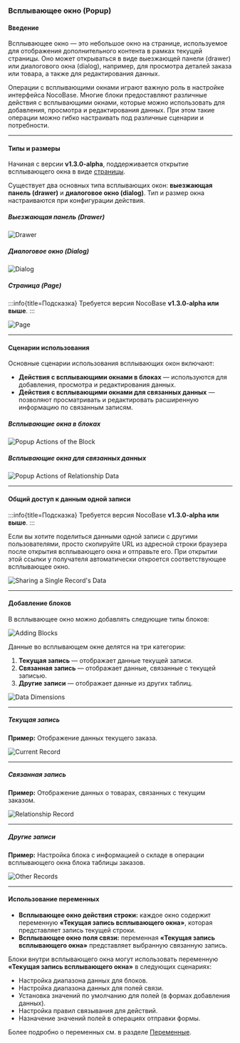 ### **Всплывающее окно (Popup)**

#### **Введение**

Всплывающее окно — это небольшое окно на странице, используемое для отображения дополнительного контента в рамках текущей страницы. Оно может открываться в виде выезжающей панели (drawer) или диалогового окна (dialog), например, для просмотра деталей заказа или товара, а также для редактирования данных.

Операции с всплывающими окнами играют важную роль в настройке интерфейса NocoBase. Многие блоки предоставляют различные действия с всплывающими окнами, которые можно использовать для добавления, просмотра и редактирования данных. При этом такие операции можно гибко настраивать под различные сценарии и потребности.

---

#### **Типы и размеры**

Начиная с версии **v1.3.0-alpha**, поддерживается открытие всплывающего окна в виде [страницы](/handbook/ui/pop-up#page).

Существует два основных типа всплывающих окон: **выезжающая панель (drawer)** и **диалоговое окно (dialog)**. Тип и размер окна настраиваются при конфигурации действия.

##### **Выезжающая панель (Drawer)**

![Drawer](https://static-docs.nocobase.com/2024-06-13_09-45-33-2024-06-13-09-46-11.png)

##### **Диалоговое окно (Dialog)**

![Dialog](https://static-docs.nocobase.com/2024-06-13_09-45-56-2024-06-13-09-46-20.png)

##### **Страница (Page)**

:::info{title=Подсказка}
Требуется версия NocoBase **v1.3.0-alpha или выше**.
:::

![Page](https://static-docs.nocobase.com/20240809170648.png)

---

#### **Сценарии использования**

Основные сценарии использования всплывающих окон включают:

- **Действия с всплывающими окнами в блоках** — используются для добавления, просмотра и редактирования данных.
- **Действия с всплывающими окнами для связанных данных** — позволяют просматривать и редактировать расширенную информацию по связанным записям.

##### **Всплывающие окна в блоках**

![Popup Actions of the Block](https://static-docs.nocobase.com/20240511141127.png)

##### **Всплывающие окна для связанных данных**

![Popup Actions of Relationship Data](https://static-docs.nocobase.com/20240511141247.png)

---

#### **Общий доступ к данным одной записи**

:::info{title=Подсказка}
Требуется версия NocoBase **v1.3.0-alpha или выше**.
:::

Если вы хотите поделиться данными одной записи с другими пользователями, просто скопируйте URL из адресной строки браузера после открытия всплывающего окна и отправьте его. При открытии этой ссылки у получателя автоматически откроется соответствующее всплывающее окно.

![Sharing a Single Record's Data](https://static-docs.nocobase.com/20240809173339_rec_.gif)

---

#### **Добавление блоков**

В всплывающее окно можно добавлять следующие типы блоков:

![Adding Blocks](https://static-docs.nocobase.com/20240511141349.png)

Данные во всплывающем окне делятся на три категории:

1. **Текущая запись** — отображает данные текущей записи.
2. **Связанная запись** — отображает данные, связанные с текущей записью.
3. **Другие записи** — отображает данные из других таблиц.

![Data Dimensions](https://static-docs.nocobase.com/20240511141442.png)

---

##### **Текущая запись**

**Пример:** Отображение данных текущего заказа.

![Current Record](https://static-docs.nocobase.com/20240511141809.gif)

---

##### **Связанная запись**

**Пример:** Отображение данных о товарах, связанных с текущим заказом.

![Relationship Record](https://static-docs.nocobase.com/20240511143040.gif)

---

##### **Другие записи**

**Пример:** Настройка блока с информацией о складе в операции всплывающего окна блока таблицы заказов.

![Other Records](https://static-docs.nocobase.com/20240511143415.gif)

---

#### **Использование переменных**

- **Всплывающее окно действия строки:** каждое окно содержит переменную **«Текущая запись всплывающего окна»**, которая представляет запись текущей строки.
- **Всплывающее окно поля связи:** переменная **«Текущая запись всплывающего окна»** представляет выбранную связанную запись.

Блоки внутри всплывающего окна могут использовать переменную **«Текущая запись всплывающего окна»** в следующих сценариях:

- Настройка диапазона данных для блоков.
- Настройка диапазона данных для полей связи.
- Установка значений по умолчанию для полей (в формах добавления данных).
- Настройка правил связывания для действий.
- Назначение значений полей в операциях отправки формы.

Более подробно о переменных см. в разделе [Переменные](/handbook/ui/variables).

